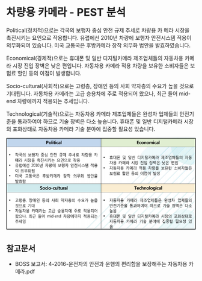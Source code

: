 # 차량용 카메라 - PEST 분석


Political(정치적)으로는 각국의 보행자 중심 안전 규제 추세로 차량용 카 메라 시장을 촉진시키는 요인으로 작용합니다. 유럽에선 2010년 차량에 보행자 안전시스템 적용이 의무화되여 있습니다. 미국 교통국은 후방카메라 장착 의무화 법안을 발효하였습니다.


Economical(경제적)으로는 휴대폰 및 일반 디지털카메라 제조업체들의 자동차용 카메라 시장 진입 장벽은 낮은 편입니다. 자동차용 카메라 적용 차량을 보유한 소비자들은 보험료 할인 등의 이점이 발생합니다.


Socio-cultural(사회적)으로는 고령층, 장애인 등의 사회 약자층의 수요가 높을 것으로 기대됩니다. 자동차용 카메라는 고급 승용차에 주로 적용되어 왔으나, 최근 들어 mid-end 차량에까지 적용되는 추세입니다.


Technological(기술적)으로는 자동차용 카메라 제조업체들은 완성차 업체들의 안전기준을 통과하여야 하므로 기술 장벽은 다소 높습니다. 휴대폰 및 일반 디지털카메라 시장의 포화상태로 자동차용 카메라 기술 분야에 집중할 필요성 있습니다.


![ ](./images/차량용_카메라_Q13_4_1.PNG)


## 참고문서
- BOSS 보고서: 4-2016-운전자의 안전과 운행의 편리함을 보장해주는 자동차용 카메라.pdf
